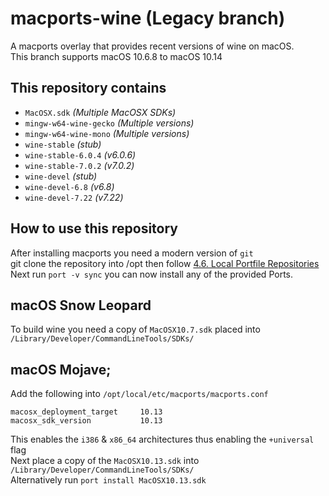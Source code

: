 # macports-wine (Legacy branch)
A macports overlay that provides recent versions of wine on macOS.\
This branch supports macOS 10.6.8 to macOS 10.14

## This repository contains
- `MacOSX.sdk`              *(Multiple MacOSX SDKs)*
- `mingw-w64-wine-gecko`    *(Multiple versions)*
- `mingw-w64-wine-mono`     *(Multiple versions)*
- `wine-stable`             *(stub)*
- `wine-stable-6.0.4`       *(v6.0.6)*
- `wine-stable-7.0.2`       *(v7.0.2)*
- `wine-devel`              *(stub)*
- `wine-devel-6.8`          *(v6.8)*
- `wine-devel-7.22`         *(v7.22)*

## How to use this repository
After installing macports you need a modern version of `git`\
git clone the repository into /opt then follow [4.6. Local Portfile Repositories](https://guide.macports.org/#development.local-repositories)\
Next run `port -v sync` you can now install any of the provided Ports.

## macOS Snow Leopard
To build wine you need a copy of `MacOSX10.7.sdk` placed into `/Library/Developer/CommandLineTools/SDKs/`

## macOS Mojave;
Add the following into `/opt/local/etc/macports/macports.conf`
```
macosx_deployment_target     10.13
macosx_sdk_version           10.13
```
This enables the `i386` & `x86_64` architectures thus enabling the `+universal` flag\
Next place a copy of the `MacOSX10.13.sdk` into `/Library/Developer/CommandLineTools/SDKs/` \
Alternatively run `port install MacOSX10.13.sdk`
